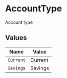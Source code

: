 # AccountType

Account type


## Values

| Name      | Value     |
| --------- | --------- |
| `Current` | Current   |
| `Savings` | Savings   |